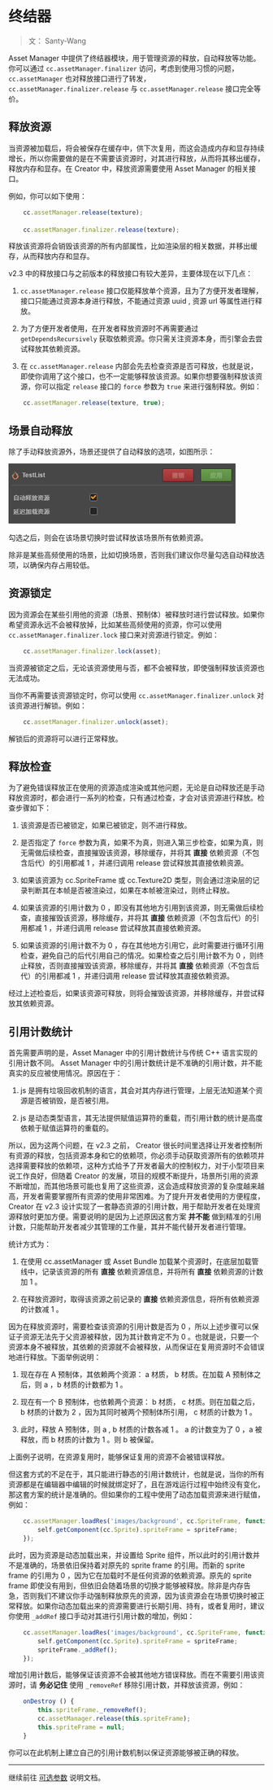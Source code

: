 # 终结器

> 文： Santy-Wang

Asset Manager 中提供了终结器模块，用于管理资源的释放，自动释放等功能。你可以通过 `cc.assetManager.finalizer` 访问，考虑到使用习惯的问题，`cc.assetManager` 也对释放接口进行了转发， `cc.assetManager.finalizer.release` 与 `cc.assetManager.release` 接口完全等价。

## 释放资源

当资源被加载后，将会被保存在缓存中，供下次复用，而这会造成内存和显存持续增长，所以你需要做的是在不需要该资源时，对其进行释放，从而将其移出缓存，释放内存和显存。在 Creator 中，释放资源需要使用 Asset Manager 的相关接口。

例如，你可以如下使用：

```js
    cc.assetManager.release(texture);

    cc.assetManager.finalizer.release(texture);
```

释放该资源将会销毁该资源的所有内部属性，比如渲染层的相关数据，并移出缓存，从而释放内存和显存。

v2.3 中的释放接口与之前版本的释放接口有较大差异，主要体现在以下几点：

1. `cc.assetManager.release` 接口仅能释放单个资源，且为了方便开发者理解，接口只能通过资源本身进行释放，不能通过资源 uuid , 资源 url 等属性进行释放。

2. 为了方便开发者使用，在开发者释放资源时不再需要通过 `getDependsRecursively` 获取依赖资源。你只需关注资源本身，而引擎会去尝试释放其依赖资源。

3. 在 `cc.assetManager.release` 内部会先去检查资源是否可释放，也就是说，即使你调用了这个接口，也不一定能够释放该资源。如果你想要强制释放该资源，你可以指定 `release` 接口的 `force` 参数为 `true` 来进行强制释放。例如：

```js
    cc.assetManager.release(texture, true);
```

## 场景自动释放

除了手动释放资源外，场景还提供了自动释放的选项，如图所示：

![自动释放](finalizer/auto-release.png)

勾选之后，则会在该场景切换时尝试释放该场景所有依赖资源。

除非是某些高频使用的场景，比如切换场景，否则我们建议你尽量勾选自动释放选项，以确保内存占用较低。

## 资源锁定

因为资源会在某些引用他的资源（场景、预制体）被释放时进行尝试释放。如果你希望资源永远不会被释放掉，比如某些高频使用的资源，你可以使用 `cc.assetManager.finalizer.lock` 接口来对资源进行锁定。例如：

```js
    cc.assetManager.finalizer.lock(asset);
```

当资源被锁定之后，无论该资源使用与否，都不会被释放，即使强制释放该资源也无法成功。<br>

当你不再需要该资源锁定时，你可以使用 `cc.assetManager.finalizer.unlock` 对该资源进行解锁。例如：

```js
    cc.assetManager.finalizer.unlock(asset);
```

解锁后的资源将可以进行正常释放。

## 释放检查

为了避免错误释放正在使用的资源造成渲染或其他问题，无论是自动释放还是手动释放资源时，都会进行一系列的检查，只有通过检查，才会对该资源进行释放。检查步骤如下：

1. 该资源是否已被锁定，如果已被锁定，则不进行释放。

2. 是否指定了 `force` 参数为真，如果不为真，则进入第三步检查，如果为真，则无需做后续检查，直接摧毁该资源，移除缓存，并将其 **直接** 依赖资源（不包含后代）的引用都减 1 ，并递归调用 release 尝试释放其直接依赖资源。

3. 如果该资源为 cc.SpriteFrame 或 cc.Texture2D 类型，则会通过渲染层的记录判断其在本帧是否被渲染过，如果在本帧被渲染过，则终止释放。

4. 如果该资源的引用计数为 0 ，即没有其他地方引用到该资源，则无需做后续检查，直接摧毁该资源，移除缓存，并将其 **直接** 依赖资源（不包含后代）的引用都减 1 ，并递归调用 release 尝试释放其直接依赖资源。

5. 如果该资源的引用计数不为 0 ，存在其他地方引用它，此时需要进行循环引用检查，避免自己的后代引用自己的情况。如果检查之后引用计数不为 0 ，则终止释放，否则直接摧毁该资源，移除缓存，并将其 **直接** 依赖资源（不包含后代）的引用都减 1 ，并递归调用 release 尝试释放其直接依赖资源。

经过上述检查后，如果该资源可释放，则将会摧毁该资源，并移除缓存，并尝试释放其依赖资源。

## 引用计数统计

首先需要声明的是，Asset Manager 中的引用计数统计与传统 C++ 语言实现的引用计数不同。 Asset Manager 中的引用计数统计是不准确的引用计数，并不能真实的反应被使用情况。原因在于：

1. js 是拥有垃圾回收机制的语言，其会对其内存进行管理，上层无法知道某个资源是否被销毁，是否被引用。

2. js 是动态类型语言，其无法提供赋值运算符的重载，而引用计数的统计是高度依赖于赋值运算符的重载的。

所以，因为这两个问题，在 v2.3 之前， Creator 很长时间里选择让开发者控制所有资源的释放，包括资源本身和它的依赖项，你必须手动获取资源所有的依赖项并选择需要释放的依赖项，这种方式给予了开发者最大的控制权力，对于小型项目来说工作良好，但随着 Creator 的发展，项目的规模不断提升，场景所引用的资源不断增加，而其他场景可能也复用了这些资源，这会造成释放资源的复杂度越来越高，开发者需要掌握所有资源的使用非常困难。为了提升开发者使用的方便程度， Creator 在 v2.3 设计实现了一套静态资源的引用计数，用于帮助开发者在处理资源释放时更加方便。需要说明的是因为上述原因这套方案 **并不能** 做到精准的引用计数，只能帮助开发者减少其管理的工作量，其并不能代替开发者进行管理。

统计方式为：

1. 在使用 cc.assetManager 或 Asset Bundle 加载某个资源时，在底层加载管线中，记录该资源的所有 **直接** 依赖资源信息，并将所有 **直接** 依赖资源的计数加 1 。

2. 在释放资源时，取得该资源之前记录的 **直接** 依赖资源信息，将所有依赖资源的计数减 1 。

因为在释放资源时，需要检查该资源的引用计数是否为 0 ，所以上述步骤可以保证子资源无法先于父资源被释放，因为其计数肯定不为 0 。也就是说，只要一个资源本身不被释放，其依赖的资源就不会被释放，从而保证在复用资源时不会错误地进行释放。下面举例说明：

1. 现在存在 A 预制体，其依赖两个资源： a 材质， b 材质。在加载 A 预制体之后，则 a ，b 材质的计数都为 1 。

2. 现在有一个 B 预制体，也依赖两个资源： b 材质， c 材质。则在加载之后， b 材质的计数为 2 ，因为其同时被两个预制体所引用， c 材质的计数为 1 。

3. 此时，释放 A 预制体，则 a , b 材质的计数各减 1 。 a 的计数变为了 0 ，a 被释放，而 b 材质的计数为 1 。则 b 被保留。

上面例子说明，在资源复用时，能够保证复用的资源不会被错误释放。

但这套方式的不足在于，其只能进行静态的引用计数统计，也就是说，当你的所有资源都是在编辑器中编辑的时候就绑定好了，且在游戏运行过程中始终没有变化，那这套方案的统计是准确的。但如果你的工程中使用了动态加载资源来进行赋值，例如：

```js
    cc.assetManager.loadRes('images/background', cc.SpriteFrame, function (err, spriteFrame) {
        self.getComponent(cc.Sprite).spriteFrame = spriteFrame;
    });
```

此时，因为资源是动态加载出来，并设置给 Sprite 组件，所以此时的引用计数并不是准确的，场景依旧保持着对原先的 sprite frame 的引用。而新的 sprite frame 的引用为 0 ，因为它在加载时不是任何资源的依赖资源。原先的 sprite frame 即使没有用到，但依旧会随着场景的切换才能够被释放。除非是内存告急，否则我们不建议你手动强制释放原先的资源，因为该资源会在场景切换时被正常释放。如果你动态加载出来的资源需要进行长期引用、持有，或者复用时，建议你使用 `_addRef` 接口手动对其进行引用计数的增加，例如：

```js
    cc.assetManager.loadRes('images/background', cc.SpriteFrame, function (err, spriteFrame) {
        self.getComponent(cc.Sprite).spriteFrame = spriteFrame;
        spriteFrame._addRef();
    });
```

增加引用计数后，能够保证该资源不会被其他地方错误释放。而在不需要引用该资源时，请 **务必记住** 使用 `_removeRef` 移除引用计数，并释放该资源，例如：

```js
    onDestroy () {
        this.spriteFrame._removeRef();
        cc.assetManager.release(this.spriteFrame);
        this.spriteFrame = null;
    }
```

你可以在此机制上建立自己的引用计数机制以保证资源能够被正确的释放。

---

继续前往 [可选参数](custom-parameter.md) 说明文档。

